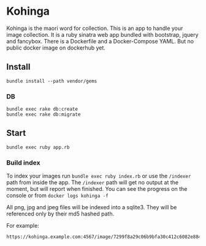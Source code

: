 # Kohinga

Kohinga is the maori word for collection.
This is an app to handle your image collection.
It is a ruby sinatra web app bundled with bootstrap, jquery and fancybox.
There is a Dockerfile and a Docker-Compose YAML.
But no public docker image on dockerhub yet.

## Install

    bundle install --path vendor/gems

### DB

    bundle exec rake db:create
    bundle exec rake db:migrate

## Start

    bundle exec ruby app.rb

### Build index

To index your images run `bundle exec ruby index.rb` or use the `/indexer` path from inside the app.
The `/indexer` path will get no output at the moment, but will report when finished.
You can see the progress on the console or from `docker logs kohinga -f`

All png, jpg and jpeg files will be indexed into a sqlite3.
They will be referenced only by their md5 hashed path.

For example:

    https://kohinga.example.com:4567/image/7299f8a29c06b9bfa30c412c6082e884
